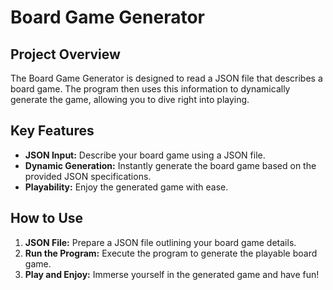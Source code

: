# Board Game Generator

## Project Overview

The Board Game Generator is designed to read a JSON file that describes a board game. The program then uses this information to dynamically generate the game, allowing you to dive right into playing.

## Key Features

- **JSON Input:** Describe your board game using a JSON file.
- **Dynamic Generation:** Instantly generate the board game based on the provided JSON specifications.
- **Playability:** Enjoy the generated game with ease.

## How to Use

1. **JSON File:** Prepare a JSON file outlining your board game details.
2. **Run the Program:** Execute the program to generate the playable board game.
3. **Play and Enjoy:** Immerse yourself in the generated game and have fun!
